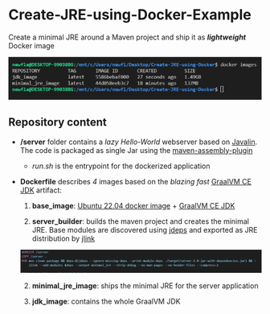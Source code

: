 # Create-JRE-using-Docker-Example
Create a minimal JRE around a Maven project and ship it as ***lightweight*** Docker image

 ![Docker Images Snapshot](https://github.com/newfla/Create-JRE-using-Docker/blob/main/res/docker_images_snap.png?raw=true) 
## Repository content
- **/server** folder contains a *lazy Hello-World* webserver based on [Javalin](https://github.com/tipsy/javalin).
The code is packaged as single Jar using the [maven-assembly-plugin](https://maven.apache.org/plugins/maven-assembly-plugin/)
    - *run.sh* is the entrypoint for the dockerized application

- **Dockerfile** describes *4* images based on the *blazing fast* [GraalVM CE JDK](https://github.com/oracle/graal/) artifact:

    1. **base_image**: [Ubuntu 22.04 docker image](https://hub.docker.com/layers/library/ubuntu/jammy/images/sha256-42ba2dfce475de1113d55602d40af18415897167d47c2045ec7b6d9746ff148f?context=explore) + [GraalVM CE JDK](https://github.com/oracle/graal/)

    2. **server_builder**: builds the maven project and creates the minimal JRE. Base modules are discovered using [jdeps](https://docs.oracle.com/en/java/javase/11/tools/jdeps.html) and exported as JRE distribution by [jlink](https://docs.oracle.com/en/java/javase/11/tools/jlink.html)

    ![Docker Minimal JRE Image Snapshot](https://github.com/newfla/Create-JRE-using-Docker/blob/main//res/minimal_jre_snap.png)

    2. **minimal_jre_image**: ships the minimal JRE for the server application

    3. **jdk_image**: contains the whole GraalVM JDK 